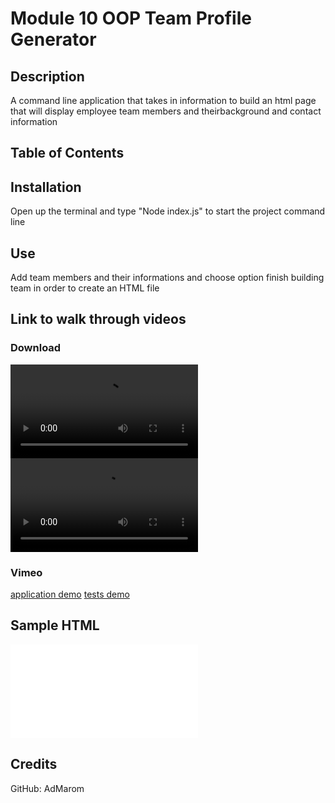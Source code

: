 # Module 10 OOP Team Profile Generator 

## Description 
A command line application that takes in information to build an html page that will display employee team members and theirbackground and contact information

## Table of Contents


## Installation
Open up the terminal and type "Node index.js" to start the project command line

## Use
Add team members and their informations and choose option finish building team in order to create an HTML file


## Link to walk through videos

### Download
![application demo](./demos/ApplicationDemo.mov)
![tests demo](./demos/TestsDemo.mov)

### Vimeo
[application demo](https://vimeo.com/810296455)
[tests demo](https://vimeo.com/810296499)

## Sample HTML

![example html](./example.html)

## Credits
GitHub: AdMarom

